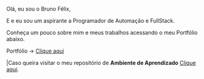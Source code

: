 Olá, eu sou o Bruno Félix,

E e eu sou um aspirante a Programador de Automação e FullStack.

Conheça um pouco sobre mim e meus trabalhos acessando o meu Portfólio abaixo.

Portfólio -> <a href="https://bruno-f-a-felix.github.io/Portfolio/Site" target="_blank">Clique aqui</a>

|Caso queira visitar o meu repositório de <b>Ambiente de Aprendizado</b> <a href="https://bruno-f-a-felix.github.io/Ambiente-de-Aprendizado/">Clique aqui</a>.

